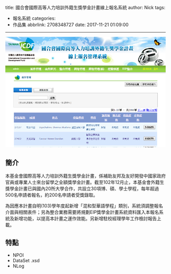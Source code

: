 title: 國合會國際高等人力培訓外籍生獎學金計畫線上報名系統
author: Nick
tags:
  - 報名系統
categories:
  - 作品集
abbrlink: 2708348727
date: 2017-11-21 01:09:00
---

![](/images/img-17.png)

## 簡介
本基金會國際高等人力培訓外籍生獎學金計畫，係補助友邦及友好開發中國家政府官員或專業人士來台留學之全額獎學金計畫。截至102年12月止，本基金會外籍生獎學金計畫已與國內20所大學合作，共設立30項博、碩、學士學程，每年超過500名申請者報名，約200名申請者受獎錄取。

為因應本計畫自明(103)學年度起新增「混和型華語學程」類別，系統須調整報名介面與相關表件；另為整合業務需要將規劃EIP獎學金計畫系統資料匯入本報名系統及新增功能，以提高本計畫之運作效能。另新增駐校經理學年工作檢討報告上載。

## 特點
- NPOI
- DataSet .xsd
- NLog